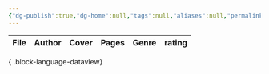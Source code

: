 ```yaml
---
{"dg-publish":true,"dg-home":null,"tags":null,"aliases":null,"permalink":"/library/books/00-favourite-books/","dgPassFrontmatter":true,"updated":"2025-01-15T13:46:07.579+05:30"}
---
```


| File | Author | Cover | Pages | Genre | rating |
| ---- | ------ | ----- | ----- | ----- | ------ |

{ .block-language-dataview}
